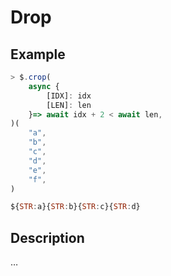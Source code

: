 # Drop

## Example
```js
> $.crop(
    async {
        [IDX]: idx
        [LEN]: len
    }=> await idx + 2 < await len,
)(
    "a",
    "b",
    "c",
    "d",
    "e",
    "f",
)

${STR:a}{STR:b}{STR:c}{STR:d}
```

## Description
…

